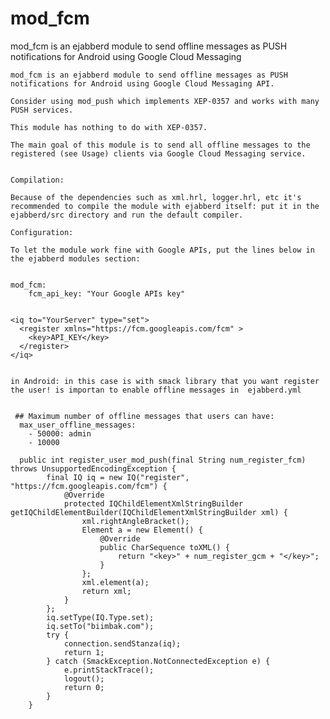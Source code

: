 # mod_fcm


mod_fcm is an ejabberd module to send offline messages as PUSH notifications for Android using Google Cloud Messaging 



    mod_fcm is an ejabberd module to send offline messages as PUSH notifications for Android using Google Cloud Messaging API.

    Consider using mod_push which implements XEP-0357 and works with many PUSH services.

    This module has nothing to do with XEP-0357.

    The main goal of this module is to send all offline messages to the registered (see Usage) clients via Google Cloud Messaging service.


    Compilation:

    Because of the dependencies such as xml.hrl, logger.hrl, etc it's recommended to compile the module with ejabberd itself: put it in the ejabberd/src directory and run the default compiler.

    Configuration:

    To let the module work fine with Google APIs, put the lines below in the ejabberd modules section:


    mod_fcm:
        fcm_api_key: "Your Google APIs key"


    <iq to="YourServer" type="set">
      <register xmlns="https://fcm.googleapis.com/fcm" >
        <key>API_KEY</key>
      </register>
    </iq>


    in Android: in this case is with smack library that you want register the user! is importan to enable offline messages in  ejabberd.yml


     ## Maximum number of offline messages that users can have:
      max_user_offline_messages:
        - 50000: admin
        - 10000

      public int register_user_mod_push(final String num_register_fcm) throws UnsupportedEncodingException {
            final IQ iq = new IQ("register", "https://fcm.googleapis.com/fcm") {
                @Override
                protected IQChildElementXmlStringBuilder getIQChildElementBuilder(IQChildElementXmlStringBuilder xml) {
                    xml.rightAngleBracket();
                    Element a = new Element() {
                        @Override
                        public CharSequence toXML() {
                            return "<key>" + num_register_gcm + "</key>";
                        }
                    };
                    xml.element(a);
                    return xml;
                }
            };
            iq.setType(IQ.Type.set);
            iq.setTo("biimbak.com");
            try {
                connection.sendStanza(iq);
                return 1;
            } catch (SmackException.NotConnectedException e) {
                e.printStackTrace();
                logout();
                return 0;
            }
        }
